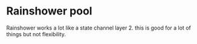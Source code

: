 # Rainshower pool

Rainshower works a lot like a state channel layer 2. this is good for a lot of things but not flexibility. 
